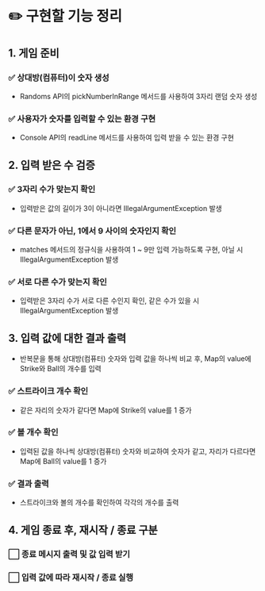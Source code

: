 # ✏️ 구현할 기능 정리
## 1. 게임 준비
### ✅ 상대방(컴퓨터)이 숫자 생성 
- Randoms API의 pickNumberInRange 메서드를 사용하여 3자리 랜덤 숫자 생성 
### ✅ 사용자가 숫자를 입력할 수 있는 환경 구현
- Console API의 readLine 메서드를 사용하여 입력 받을 수 있는 환경 구현
## 2. 입력 받은 수 검증 
### ✅ 3자리 수가 맞는지 확인
- 입력받은 값의 길이가 3이 아니라면 IllegalArgumentException 발생
### ✅ 다른 문자가 아닌, 1에서 9 사이의 숫자인지 확인
- matches 메서드의 정규식을 사용하여 1 ~ 9만 입력 가능하도록 구현, 아닐 시 IllegalArgumentException 발생
### ✅ 서로 다른 수가 맞는지 확인
- 입력받은 3자리 수가 서로 다른 수인지 확인, 같은 수가 있을 시 IllegalArgumentException 발생 
## 3. 입력 값에 대한 결과 출력
- 반복문을 통해 상대방(컴퓨터) 숫자와 입력 값을 하나씩 비교 후, Map의 value에 Strike와 Ball의 개수를 입력
### ✅ 스트라이크 개수 확인
- 같은 자리의 숫자가 같다면 Map에 Strike의 value를 1 증가
### ✅ 볼 개수 확인
- 입력된 값을 하나씩 상대방(컴퓨터) 숫자와 비교하여 숫자가 같고, 자리가 다르다면 Map에 Ball의 value를 1 증가 
### ✅ 결과 출력
- 스트라이크와 볼의 개수를 확인하여 각각의 개수를 출력
## 4. 게임 종료 후, 재시작 / 종료 구분
### ⬜ 종료 메시지 출력 및 값 입력 받기
### ⬜ 입력 값에 따라 재시작 / 종료 실행


